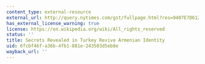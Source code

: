 ```yaml
---
content_type: external-resource
external_url: http://query.nytimes.com/gst/fullpage.html?res=9407E7D6123EF933A25752C0A9669D8B63&pagewanted=all
has_external_license_warning: true
license: https://en.wikipedia.org/wiki/All_rights_reserved
status: ''
title: Secrets Revealed in Turkey Revive Armenian Identity
uid: 6fcbf46f-a36b-4fb1-881e-243503d5eb8e
wayback_url: ''
---
```


